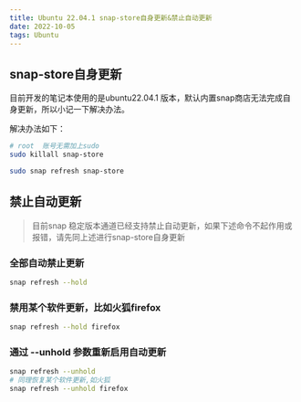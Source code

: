 ```yaml
---
title: Ubuntu 22.04.1 snap-store自身更新&禁止自动更新
date: 2022-10-05
tags: Ubuntu
---
```


## snap-store自身更新

目前开发的笔记本使用的是ubuntu22.04.1 版本，默认内置snap商店无法完成自身更新，所以小记一下解决办法。


解决办法如下：
```sh
# root  账号无需加上sudo
sudo killall snap-store

sudo snap refresh snap-store
```


## 禁止自动更新

> 目前snap 稳定版本通道已经支持禁止自动更新，如果下述命令不起作用或报错，请先同上述进行snap-store自身更新

### 全部自动禁止更新
```sh
snap refresh --hold
```

### 禁用某个软件更新，比如火狐firefox
```sh
snap refresh --hold firefox
```

### 通过 --unhold 参数重新启用自动更新

```sh
snap refresh --unhold
# 同理恢复某个软件更新,如火狐
snap refresh --unhold firefox
```